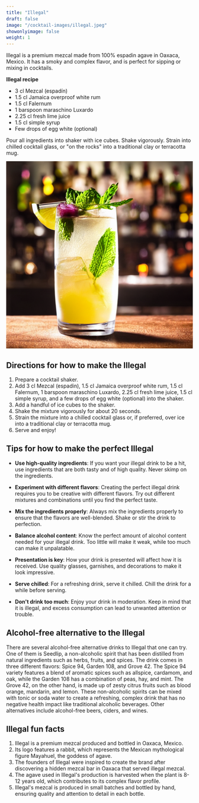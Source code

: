 ```yaml
---
title: "Illegal"
draft: false
image: "/cocktail-images/illegal.jpeg"
showonlyimage: false
weight: 1
---
```


Illegal is a premium mezcal made from 100% espadin agave in Oaxaca, Mexico. It has a smoky and complex flavor, and is perfect for sipping or mixing in cocktails.

<!--more-->

**Illegal recipe**

- 3 cl Mezcal (espadín)
- 1.5 cl Jamaica overproof white rum
- 1.5 cl Falernum
- 1 barspoon maraschino Luxardo
- 2.25 cl fresh lime juice
- 1.5 cl simple syrup
- Few drops of egg white (optional)


Pour all ingredients into shaker with ice cubes. Shake vigorously. Strain into chilled cocktail glass, or "on the rocks" into a traditional clay or terracotta mug.

![](/cocktail-images/illegal.jpeg)


## Directions for how to make the Illegal

1. Prepare a cocktail shaker.
2. Add 3 cl Mezcal (espadin), 1.5 cl Jamaica overproof white rum, 1.5 cl Falernum, 1 barspoon maraschino Luxardo, 2.25 cl fresh lime juice, 1.5 cl simple syrup, and a few drops of egg white (optional) into the shaker.
3. Add a handful of ice cubes to the shaker.
4. Shake the mixture vigorously for about 20 seconds.
5. Strain the mixture into a chilled cocktail glass or, if preferred, over ice into a traditional clay or terracotta mug.
6. Serve and enjoy!

## Tips for how to make the perfect Illegal

- **Use high-quality ingredients**: If you want your illegal drink to be a hit, use ingredients that are both tasty and of high quality. Never skimp on the ingredients.

- **Experiment with different flavors**: Creating the perfect illegal drink requires you to be creative with different flavors. Try out different mixtures and combinations until you find the perfect taste.

- **Mix the ingredients properly**: Always mix the ingredients properly to ensure that the flavors are well-blended.  Shake or stir the drink to perfection.

- **Balance alcohol content**: Know the perfect amount of alcohol content needed for your illegal drink. Too little will make it weak, while too much can make it unpalatable.

- **Presentation is key**: How your drink is presented will affect how it is received. Use quality glasses, garnishes, and decorations to make it look impressive.

- **Serve chilled**: For a refreshing drink, serve it chilled. Chill the drink for a while before serving. 

- **Don't drink too much**: Enjoy your drink in moderation. Keep in mind that it is illegal, and excess consumption can lead to unwanted attention or trouble.

## Alcohol-free alternative to the Illegal

There are several alcohol-free alternative drinks to Illegal that one can try. One of them is Seedlip, a non-alcoholic spirit that has been distilled from natural ingredients such as herbs, fruits, and spices. The drink comes in three different flavors: Spice 94, Garden 108, and Grove 42. The Spice 94 variety features a blend of aromatic spices such as allspice, cardamom, and oak, while the Garden 108 has a combination of peas, hay, and mint. The Grove 42, on the other hand, is made up of zesty citrus fruits such as blood orange, mandarin, and lemon. These non-alcoholic spirits can be mixed with tonic or soda water to create a refreshing, complex drink that has no negative health impact like traditional alcoholic beverages. Other alternatives include alcohol-free beers, ciders, and wines.

## Illegal fun facts

1. Illegal is a premium mezcal produced and bottled in Oaxaca, Mexico.
2. Its logo features a rabbit, which represents the Mexican mythological figure Mayahuel, the goddess of agave.
3. The founders of Illegal were inspired to create the brand after discovering a hidden mezcal bar in Oaxaca that served illegal mezcal.
4. The agave used in Illegal's production is harvested when the plant is 8-12 years old, which contributes to its complex flavor profile.
5. Illegal's mezcal is produced in small batches and bottled by hand, ensuring quality and attention to detail in each bottle.
